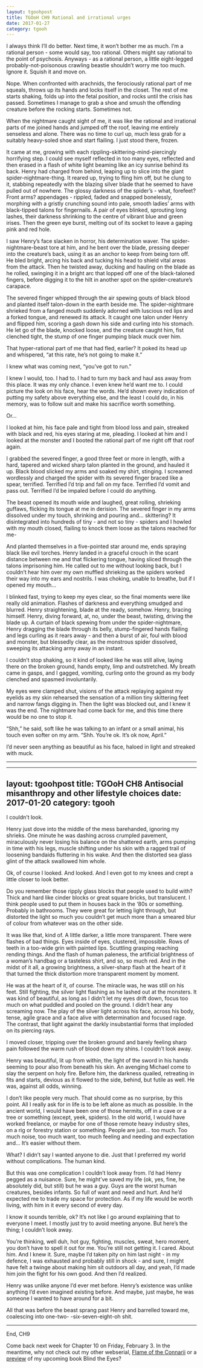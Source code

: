 ```yaml
---
layout: tgoohpost
title: TGOoH CH9 Rational and irrational urges
date: 2017-01-27
category: tgooh
---
```


I always think I’ll do better. Next time, it won’t bother me as much. I’m a rational person - some would say, too rational. Others might say rational to the point of psychosis. Anyways - as a rational person, a little eight-legged probably-not-poisonous crawling beastie shouldn’t worry me too much. Ignore it. Squish it and move on.

Nope. When confronted with arachnids, the ferociously rational part of me squeals, throws up its hands and locks itself in the closet. The rest of me starts shaking, folds up into the fetal position, and rocks until the crisis has passed. Sometimes I manage to grab a shoe and smush the offending creature before the rocking starts. Sometimes not.

When the nightmare caught sight of me, it was like the rational and irrational parts of me joined hands and jumped off the roof, leaving me entirely senseless and alone. There was no time to curl up, much less grab for a suitably heavy-soled shoe and start flailing. I just stood there, frozen.

It came at me, growing with each rippling-skittering-mind-piercingly horrifying step. I could see myself reflected in too many eyes, reflected and then erased in a flash of white light beaming like an icy sunrise behind its back. Henry had charged from behind, leaping up to slice into the giant spider-nightmare-thing. It reared up, trying to fling him off, but he clung to it, stabbing repeatedly with the blazing silver blade that he seemed to have pulled out of nowhere. The glossy darkness of the spider’s - what, forefeet? Front arms? appendages - rippled, faded and snapped bonelessly, morphing with a gristly crunching sound into pale, smooth ladies’ arms with black-tipped talons for fingernails. A pair of eyes blinked, sprouting long lashes, their darkness shrinking to the centre of vibrant blue and green irises. Then the green eye burst, melting out of its socket to leave a gaping pink and red hole. 

I saw Henry’s face slacken in horror, his determination waver. The spider-nightmare-beast tore at him, and he bent over the blade, pressing deeper into the creature’s back, using it as an anchor to keep from being torn off. He bled bright, arcing his back and tucking his head to shield vital areas from the attack. Then he twisted away, ducking and hauling on the blade as he rolled, swinging it in a bright arc that lopped off one of the black-taloned fingers, before digging it to the hilt in another spot on the spider-creature’s carapace.

The severed finger whipped through the air spewing gouts of black blood and planted itself talon-down in the earth beside me. The spider-nightmare shrieked from a fanged mouth suddenly adorned with luscious red lips and a forked tongue, and renewed its attack. It caught one talon under Henry and flipped him, scoring a gash down his side and curling into his stomach. He let go of the blade, knocked loose, and the creature caught him, fist clenched tight, the stump of one finger pumping black muck over him.

That hyper-rational part of me that had fled, earlier? It poked its head up and whispered, “at this rate, he’s not going to make it.”

I knew what was coming next, “you’ve got to run.”

I knew I would, too. I had to. I had to turn my back and haul ass away from this place. It was my only chance. I even knew he’d want me to. I could picture the look on his face, hear the words. He’d shown every indication of putting my safety above everything else, and the least I could do, in his memory, was to follow suit and make his sacrifice worth something.

Or…

I looked at him, his face pale and tight from blood loss and pain, streaked with black and red, his eyes staring at me, pleading. I looked at him and I looked at the monster and I booted the rational part of me right off that roof again.

I grabbed the severed finger, a good three feet or more in length, with a hard, tapered and wicked sharp talon planted in the ground, and hauled it up. Black blood slicked my arms and soaked my shirt, stinging. I screamed wordlessly and charged the spider with its severed finger braced like a spear, terrified. Terrified I’d trip and fall on my face. Terrified I’d vomit and pass out. Terrified I’d be impaled before I could do anything.

The beast opened its mouth wide and laughed, great rolling, shrieking guffaws, flicking its tongue at me in derision. The severed finger in my arms dissolved under my touch, shrinking and pouring and… skittering? It disintegrated into hundreds of tiny - and not so tiny - spiders and I howled with my mouth closed, flailing to knock them loose as the talons reached for me-

And planted themselves in a five-pointed star around me, ends spraying black like evil torches. Henry landed in a graceful crouch in the scant distance between me and that flickering tongue, having sliced through the talons imprisoning him. He called out to me without looking back, but I couldn’t hear him over my own muffled shrieking as the spiders worked their way into my ears and nostrils. I was choking, unable to breathe, but if I opened my mouth…

I blinked fast, trying to keep my eyes clear, so the final moments were like really old animation. Flashes of darkness and everything smudged and blurred. Henry straightening, blade at the ready, somehow. Henry, bracing himself. Henry, diving forward, at, no, under the beast, twisting, driving the blade up. A curtain of black spewing from under the spider-nightmare, Henry dragging the blade through its belly, stump-fingered hands flailing and legs curling as it rears away - and then a burst of air, foul with blood and monster, but blessedly clear, as the monstrous spider dissolved, sweeping its attacking army away in an instant.

I couldn’t stop shaking, so it kind of looked like he was still alive, laying there on the broken ground, hands empty, limp and outstretched. My breath came in gasps, and I gagged, vomiting, curling onto the ground as my body clenched and spasmed involuntarily. 

My eyes were clamped shut, visions of the attack replaying against my eyelids as my skin rehearsed the sensation of a million tiny skittering feet and narrow fangs digging in. Then the light was blocked out, and I knew it was the end. The nightmare had come back for me, and this time there would be no one to stop it.

“Shh,” he said, soft like he was talking to an infant or a small animal, his touch even softer on my arm. “Shh. You’re ok. It’s ok now, April.”

I’d never seen anything as beautiful as his face, haloed in light and streaked with muck. 

<hr>

---
layout: tgoohpost
title: TGOoH CH8 Antisocial misanthropy and other lifestyle choices
date: 2017-01-20
category: tgooh
---

I couldn’t look.

Henry just dove into the middle of the mess barehanded, ignoring my shrieks. One minute he was dashing across crumpled pavement, miraculously never losing his balance on the shattered earth, arms pumping in time with his legs, muscle shifting under his skin with a ragged trail of loosening bandaids fluttering in his wake. And then the distorted sea glass glint of the attack swallowed him whole.

Ok, of course I looked. And looked. And I even got to my knees and crept a little closer to look better. 

Do you remember those ripply glass blocks that people used to build with? Thick and hard like cinder blocks or great square bricks, but translucent. I think people used to put them in houses back in the ‘80s or something. Probably in bathrooms. They were great for letting light through, but distorted the light so much you couldn’t get much more than a smeared blur of colour from whatever was on the other side. 

It was like that, kind of. A little darker, a little more transparent. There were flashes of bad things. Eyes inside of eyes, clustered, impossible. Rows of teeth in a too-wide grin with painted lips. Scuttling grasping reaching rending things. And the flash of human paleness, the artificial brightness of a woman’s handbag or a tasteless shirt, and so, so much red. And in the midst of it all, a growing brightness, a silver-sharp flash at the heart of it that turned the thick distortion more transparent moment by moment.

He was at the heart of it, of course. The miracle was, he was still on his feet. Still fighting, the silver light flashing as he lashed out at the monsters. It was kind of beautiful, as long as I didn’t let my eyes drift down, focus too much on what puddled and pooled on the ground. I didn’t hear any screaming now. The play of the silver light across his face, across his body, tense, agile grace and a face alive with determination and focused rage. The contrast, that light against the darkly insubstantial forms that imploded on its piercing rays. 

I moved closer, tripping over the broken ground and barely feeling sharp pain followed the warm rush of blood down my shins. I couldn’t look away.

Henry was beautiful, lit up from within, the light of the sword in his hands seeming to pour also from beneath his skin. An avenging Michael come to slay the serpent on holy fire. Before him, the darkness quailed, retreating in fits and starts, devious as it flowed to the side, behind, but futile as well. He was, against all odds, winning.

I don’t like people very much. That should come as no surprise, by this point. All I really ask for in life is to be left alone as much as possible. In the ancient world, I would have been one of those hermits, off in a cave or a tree or something (except, yeek, spiders). In the old world, I would have worked freelance, or maybe for one of those remote heavy industry sites, on a rig or forestry station or something. People are just… too much. Too much noise, too much want, too much feeling and needing and expectation and… It’s easier without them.

What? I didn’t say I wanted anyone to die. Just that I preferred my world without complications. The human kind.

But this was one complication I couldn’t look away from. I’d had Henry pegged as a nuisance. Sure, he might’ve saved my life (ok, yes, fine, he absolutely did, but still) but he was a guy. Guys are the worst human creatures, besides infants. So full of want and need and hurt. And he’d expected me to trade my space for protection. As if my life would be worth living, with him in it every second of every day.

I know it sounds terrible, ok? It’s not like I go around explaining that to everyone I meet. I mostly just try to avoid meeting anyone. But here’s the thing; I couldn’t look away.

You’re thinking, well duh, hot guy, fighting, muscles, sweat, hero moment, you don’t have to spell it out for me. You’re still not getting it. I cared. About him. And I knew it. Sure, maybe I’d taken pity on him last night - in my defence, I was exhausted and probably still in shock - and sure, I might have felt a twinge about making him sit outdoors all day, and yeah, I’d made him join the fight for his own good. And then I’d realized.

Henry was unlike anyone I’d ever met before. Henry’s existence was unlike anything I’d even imagined existing before. And maybe, just maybe, he was someone I wanted to have around for a bit.

All that was before the beast sprang past Henry and barrelled toward me, coalescing into one-two- -six-seven-eight-oh shit. 

<hr>

End, CH9

Come back next week for Chapter 10 on Friday, February 3. In the meantime, why not check out my other webserial, [Flame of the Connarii](http://kaie.space/fotc.html) or a [preview](http://kaie.space/book/2016/10/05/Preview-Chapter-1.html) of my upcoming book Blind the Eyes?
